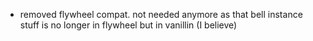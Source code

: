 - removed flywheel compat. not needed anymore as that bell instance stuff is no longer in flywheel but in vanillin (I believe)